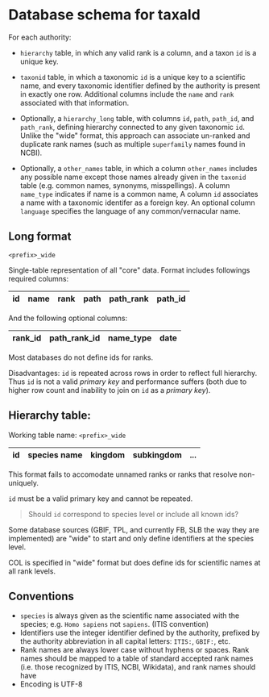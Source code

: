 # Database schema for taxald

For each authority:

- `hierarchy` table, in which any valid rank is a column, and a taxon `id` is a unique key.

- `taxonid` table, in which a taxonomic `id` is a unique key to a scientific name, and every taxonomic identifier defined by the authority is present in exactly one row.  Additional columns include the `name` and `rank` associated with that information.  

- Optionally, a `hierarchy_long` table, with columns `id`, `path`, `path_id`, and `path_rank`, defining hierarchy connected to any given taxonomic `id`.  Unlike the "wide" format, this approach can associate un-ranked and duplicate rank names (such as multiple `superfamily` names found in NCBI).    

- Optionally, a `other_names` table, in which a column `other_names` includes any possible name except those names already given in the `taxonid` table (e.g. common names, synonyms, misspellings).   A column `name_type` indicates if name is a common name, A column `id` associates a name with a taxonomic identifer as a foreign key. An optional column `language` specifies the language of any common/vernacular name.

## Long format

`<prefix>_wide`

Single-table representation of all "core" data.  Format includes followings required columns:

id | name | rank  | path    |  path_rank  | path_id
---|------|-------|---------|-------------|---------

And the following optional columns:

 rank_id  | path_rank_id  | name_type   | date
----------|---------------|-------------|---------

Most databases do not define ids for ranks.



Disadvantages: `id` is repeated across rows in order to reflect full hierarchy. Thus
`id` is not a valid *primary key* and performance suffers (both due to higher row count and inability to join on `id` as a *primary key*).  


## Hierarchy table:

Working table name: `<prefix>_wide`

id | species name | kingdom | subkingdom  | ... 
---|--------------|---------|-------------|-----


This format fails to accomodate unnamed ranks or ranks that resolve non-uniquely.

`id` must be a valid primary key and cannot be repeated.

> Should `id` correspond to species level or include all known ids?

Some database sources (GBIF, TPL, and currently FB, SLB the way they are implemented) are "wide" to start and only define identifiers at the species level. 

COL is specified in "wide" format but does define ids for scientific names at all rank levels.  

## Conventions

- `species` is always given as the scientific name associated with the species; e.g. `Homo sapiens` not `sapiens`.  (ITIS convention)
- Identifiers use the integer identifier defined by the authority, prefixed by the authority abbreviation in all capital letters: `ITIS:`, `GBIF:`, etc.
- Rank names are always lower case without hyphens or spaces. Rank names should be mapped
  to a table of standard accepted rank names (i.e. those recognized by ITIS, NCBI, Wikidata),
  and rank names should have 
- Encoding is UTF-8